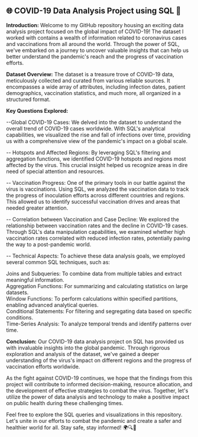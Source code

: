 ## 🌐 COVID-19 Data Analysis Project using SQL 🦠

**Introduction:**
Welcome to my GitHub repository housing an exciting data analysis project focused on the global impact of COVID-19! The dataset I worked with contains a wealth of information related to coronavirus cases and vaccinations from all around the world. Through the power of SQL, we've embarked on a journey to uncover valuable insights that can help us better understand the pandemic's reach and the progress of vaccination efforts.

**Dataset Overview:**
The dataset is a treasure trove of COVID-19 data, meticulously collected and curated from various reliable sources. It encompasses a wide array of attributes, including infection dates, patient demographics, vaccination statistics, and much more, all organized in a structured format.

**Key Questions Explored:**

--Global COVID-19 Cases:
We delved into the dataset to understand the overall trend of COVID-19 cases worldwide. With SQL's analytical capabilities, we visualized the rise and fall of infections over time, providing us with a comprehensive view of the pandemic's impact on a global scale.

-- Hotspots and Affected Regions:
By leveraging SQL's filtering and aggregation functions, we identified COVID-19 hotspots and regions most affected by the virus. This crucial insight helped us recognize areas in dire need of special attention and resources.

-- Vaccination Progress:
One of the primary tools in our battle against the virus is vaccinations. Using SQL, we analyzed the vaccination data to track the progress of inoculation efforts across different countries and regions. This allowed us to identify successful vaccination drives and areas that needed greater attention.

-- Correlation between Vaccination and Case Decline:
We explored the relationship between vaccination rates and the decline in COVID-19 cases. Through SQL's data manipulation capabilities, we examined whether high vaccination rates correlated with reduced infection rates, potentially paving the way to a post-pandemic world.

-- Technical Aspects:
To achieve these data analysis goals, we employed several common SQL techniques, such as:

Joins and Subqueries: To combine data from multiple tables and extract meaningful information.  
Aggregation Functions: For summarizing and calculating statistics on large datasets.  
Window Functions: To perform calculations within specified partitions, enabling advanced analytical queries.  
Conditional Statements: For filtering and segregating data based on specific conditions.  
Time-Series Analysis: To analyze temporal trends and identify patterns over time.  

**Conclusion:**
Our COVID-19 data analysis project on SQL has provided us with invaluable insights into the global pandemic. Through rigorous exploration and analysis of the dataset, we've gained a deeper understanding of the virus's impact on different regions and the progress of vaccination efforts worldwide.

As the fight against COVID-19 continues, we hope that the findings from this project will contribute to informed decision-making, resource allocation, and the development of effective strategies to combat the virus. Together, let's utilize the power of data analysis and technology to make a positive impact on public health during these challenging times.

Feel free to explore the SQL queries and visualizations in this repository. Let's unite in our efforts to combat the pandemic and create a safer and healthier world for all. Stay safe, stay informed! 🌍🔍💉

